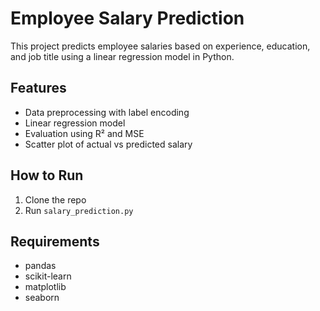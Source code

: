 # Employee Salary Prediction

This project predicts employee salaries based on experience, education, and job title using a linear regression model in Python.

## Features
- Data preprocessing with label encoding
- Linear regression model
- Evaluation using R² and MSE
- Scatter plot of actual vs predicted salary

## How to Run
1. Clone the repo
2. Run `salary_prediction.py`

## Requirements
- pandas
- scikit-learn
- matplotlib
- seaborn
